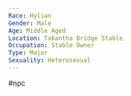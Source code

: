 ```yaml
---
Race: Hylian
Gender: Male
Age: Middle Aged
Location: Tabantha Bridge Stable
Occupation: Stable Owner
Type: Major
Sexuality: Heterosexual
---
```

#npc 

